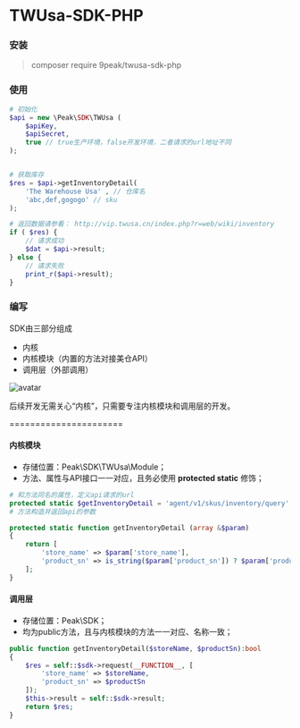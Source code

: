 # TWUsa-SDK-PHP

### 安装
> composer require 9peak/twusa-sdk-php


### 使用
```php
# 初始化
$api = new \Peak\SDK\TWUsa (
	$apiKey,
	$apiSecret,
	true // true生产环境，false开发环境，二者请求的url地址不同
);


# 获取库存
$res = $api->getInventoryDetail(
	'The Warehouse Usa' , // 仓库名
	'abc,def,gogogo' // sku
);

# 返回数据请参看： http://vip.twusa.cn/index.php?r=web/wiki/inventory
if ( $res) {
	// 请求成功
	$dat = $api->result;
} else {
	// 请求失败
	print_r($api->result);
}

```

### 编写
SDK由三部分组成
<ul>
	<li>内核</li>
	<li>内核模块（内置的方法对接美仓API）</li>
	<li>调用层（外部调用）</li>
</ul>

![avatar](http://storage-qiniu.9peak.net/9peak-twusa-sdk-php.png)

后续开发无需关心“内核”，只需要专注内核模块和调用层的开发。

======================

#### 内核模块
<ul>
	<li>存储位置：Peak\SDK\TWUsa\Module；</li>
	<li>方法、属性与API接口一一对应，且务必使用 <b>protected static</b> 修饰；</li>
	</ul>

```php
# 和方法同名的属性，定义api请求的url
protected static $getInventoryDetail = 'agent/v1/skus/inventory/query';
# 方法构造并返回api的参数

protected static function getInventoryDetail (array &$param)
{
	return [
		'store_name' => $param['store_name'],
		'product_sn' => is_string($param['product_sn']) ? $param['product_sn'] : join(',', $param['product_sn']),
	];
}

```




#### 调用层
<ul>
	<li>存储位置：Peak\SDK；</li>
	<li>均为public方法，且与内核模块的方法一一对应、名称一致；</li>
	</ul>

```php
public function getInventoryDetail($storeName, $productSn):bool
{
	$res = self::$sdk->request(__FUNCTION__, [
		'store_name' => $storeName,
		'product_sn' => $productSn
	]);
	$this->result = self::$sdk->result;
	return $res;
}
```

